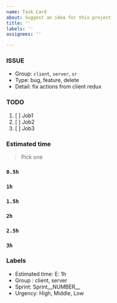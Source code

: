 ```yaml
---
name: Task Card
about: Suggest an idea for this project
title: ''
labels: ''
assignees: ''

---
```


### ISSUE
- Group: `client`, `server`, `sr`
- Type: bug, feature, delete
- Detail: fix actions from client redux

### TODO
1. [ ] Job1
2. [ ] Job2
3. [ ] Job3

### Estimated time
> Pick one

### `0.5h`
### `1h`
### `1.5h`
### `2h`
### `2.5h`
### `3h`

### Labels
- Estimated time: E: 1h
- Group : client, server
- Sprint: Sprint__NUMBER__
- Urgency: High, Middle, Low
